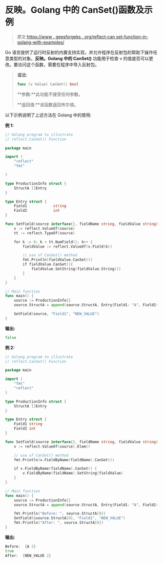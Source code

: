 # 反映。Golang 中的 CanSet()函数及示例

> 原文:[https://www . geesforgeks . org/reflect-can set-function-in-golang-with-examples/](https://www.geeksforgeeks.org/reflect-canset-function-in-golang-with-examples/)

Go 语言提供了运行时反射的内置支持实现，并允许程序在反射包的帮助下操作任意类型的对象。**反映。Golang 中的 CanSet()** 功能用于检查 v 的值是否可以更改。要访问这个函数，需要在程序中导入反射包。

> **语法:**
> 
> ```go
> func (v Value) CanSet() bool
> 
> ```
> 
> **参数:**此功能不接受任何参数。
> 
> **返回值:**该函数返回布尔值。

以下示例说明了上述方法在 Golang 中的使用:

**例 1:**

```go
// Golang program to illustrate
// reflect.CanSet() Function

package main

import (
    "reflect"
    "fmt"

)

type ProductionInfo struct {
    StructA []Entry
}

type Entry struct {
    Field1            string
    Field2            int
}

func SetField(source interface{}, fieldName string, fieldValue string){
    v := reflect.ValueOf(source)
    tt := reflect.TypeOf(source)

    for k := 0; k < tt.NumField(); k++ {
        fieldValue := reflect.ValueOf(v.Field(k))

        // use of CanSet() method
        fmt.Println(fieldValue.CanSet())
        if fieldValue.CanSet(){
            fieldValue.SetString(fieldValue.String())
        }
    }
}

// Main function
func main() {
    source := ProductionInfo{}
    source.StructA = append(source.StructA, Entry{Field1: "A", Field2: 2})

    SetField(source, "Field1", "NEW_VALUE")
}        
```

**输出:**

```go
false

```

**例 2:**

```go
// Golang program to illustrate
// reflect.CanSet() Function

package main

import (
    "fmt"
    "reflect"
)

type ProductionInfo struct {
    StructA []Entry
}

type Entry struct {
    Field1 string
    Field2 int
}

func SetField(source interface{}, fieldName string, fieldValue string) {
    v := reflect.ValueOf(source).Elem()

    // use of CanSet() method
    fmt.Println(v.FieldByName(fieldName).CanSet())

    if v.FieldByName(fieldName).CanSet() {
        v.FieldByName(fieldName).SetString(fieldValue)
    }
}

// Main function
func main() {
    source := ProductionInfo{}
    source.StructA = append(source.StructA, Entry{Field1: "A", Field2: 2})

    fmt.Println("Before: ", source.StructA[0])
    SetField(&source.StructA[0], "Field1", "NEW_VALUE")
    fmt.Println("After: ", source.StructA[0])
}
```

**输出:**

```go
Before:  {A 2}
true
After:  {NEW_VALUE 2}

```